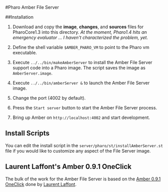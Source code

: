 #Pharo Amber File Server

##Installation

 1. Download and copy the **image**, **changes**, and **sources** files for PharoCore1.3
into this directory. *At the moment, Pharo1.4 hits an emergency evaluator ... I haven't 
characterized the problem, yet.*

 2. Define the shell variable `$AMBER_PHARO_VM` to point to the Pharo vm executable. 

 2. Execute `../../bin/makeAmberServer` to install the Amber File Server support code into a Pharo image.
    The script saves the image as `AmberServer.image`.

 3. Execute `../../bin/amberServer &` to launch the Amber File Server image. 

 4. Change the port (4002 by default).
   
 5. Press the `Start server` button to start the Amber File Server process.

 6. Bring up Amber on `http://localhost:4002` and start development.

## Install Scripts

You can edit the install script in the
`server/pharo/st/installAmberServer.st` file if you would like to
customize any aspect of the File Server image.

## Laurent Laffont's Amber 0.9.1 OneClick

The bulk of the work for the Amber File Server is based on the [Amber 0.9.1 OneClick][2] done 
by [Laurent Laffont][1].

[1]: https://github.com/lolgzs
[2]: http://forum.world.st/ANN-Amber-0-9-1-OneClick-td4378569.html
